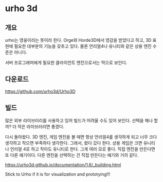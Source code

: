 # urho 3d

## 개요 

urho는 영웅이라는 뜻이라 한다. 
Orge와 Horde3D에서 영감을 받았다고 하고, 3D 표현에 필요한 대부분의 기능을 
갖추고 있다. 물론 언리얼4나 유니티와 같은 상용 엔진 수준은 아니다. 

서버 프로그래머에게 필요한 클라이언트 엔진으로서는 딱으로 보인다. 

## 다운로드 

https://github.com/urho3d/Urho3D

## 빌드 

많은 외부 라이브러리를 사용하고 있어 빌드가 어려울 수도 있어 보인다. 
선택을 해나 할까? 더 작은 라이브러리면 좋겠다. 

다시 돌아왔다. 3D 엔진, 게임 엔진을 볼 때면 항상 언리얼4를 생각하게 되고 
너무 크다 생각하고 작으면 부족하다 생각한다. 그래서, 왔다 갔다 한다. 
상용 게임은 크면 유니티나 언리얼 4로 하고 작아도 유니티로 한다. 
그게 여러 모로 좋다. 직접 엔진을 만든다면 또 다른 얘기이다.
다른 엔진을 선택하는 건 직접 만든다는 얘기와 거의 같다. 

https://urho3d.github.io/documentation/1.6/_building.html

Stick to Urho if it is for visualization and prototying!!!



